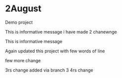 # 2August
Demo project

This is informative message i have made 2 chanewnge

This is informative message

Again updated this project with few words of line


few more change

3rs change added via branch 3
4rs change
